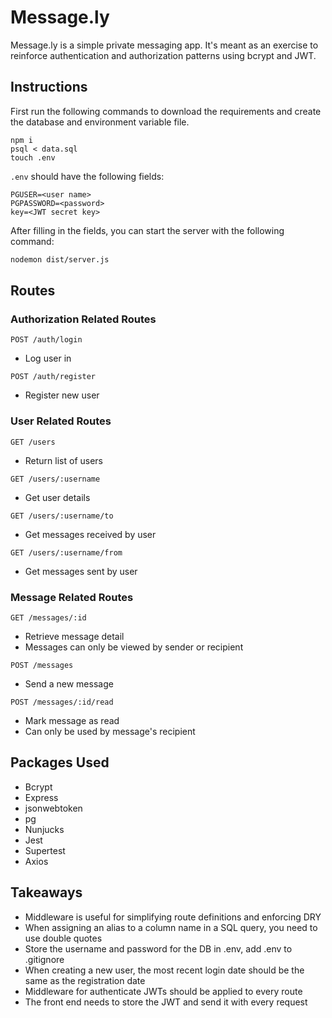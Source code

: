 # Message.ly

Message.ly is a simple private messaging app.  It's meant as an exercise to reinforce authentication and authorization patterns using bcrypt and JWT.

## Instructions

First run the following commands to download the requirements and create the database and environment variable file.

```
npm i
psql < data.sql
touch .env
```

`.env` should have the following fields:

```
PGUSER=<user name>
PGPASSWORD=<password>
key=<JWT secret key>
```

After filling in the fields, you can start the server with the following command:

```BASH
nodemon dist/server.js
```

## Routes

### **Authorization Related Routes**

`POST /auth/login`

- Log user in

`POST /auth/register`

- Register new user

### **User Related Routes**

`GET /users`

- Return list of users

`GET /users/:username`

- Get user details

`GET /users/:username/to`

- Get messages received by user

`GET /users/:username/from`

- Get messages sent by user

### **Message Related Routes**

`GET /messages/:id`

- Retrieve message detail
- Messages can only be viewed by sender or recipient
  
`POST /messages`

- Send a new message

`POST /messages/:id/read`

- Mark message as read
- Can only be used by message's recipient

## Packages Used

- Bcrypt
- Express
- jsonwebtoken
- pg
- Nunjucks
- Jest
- Supertest
- Axios

## Takeaways

- Middleware is useful for simplifying route definitions and enforcing DRY
- When assigning an alias to a column name in a SQL query, you need to use double quotes
- Store the username and password for the DB in .env, add .env to .gitignore
- When creating a new user, the most recent login date should be the same as the registration date
- Middleware for authenticate JWTs should be applied to every route
- The front end needs to store the JWT and send it with every request
